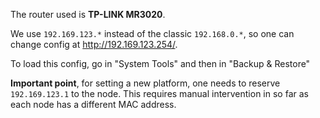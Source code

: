 The router used is **TP-LINK MR3020**. 


We use `192.169.123.*` instead of the classic `192.168.0.*`, so one can change config at http://192.169.123.254/.

To load this config, go in "System Tools" and then in "Backup & Restore"

**Important point**, for setting a new platform, one needs to reserve `192.169.123.1` to the node. 
This requires manual intervention in so far as each node has a different MAC address.
 
 